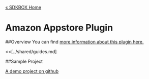 [&#171; SDKBOX Home](http://sdkbox.com)

<h1>Amazon Appstore Plugin</h1>

##Overview
You can find [more information about this plugin here.](http://www.cocos2d-x.org/sdkbox/amazon)


<<[../shared/guides.md]


##Sample Project

[A demo project on github](https://github.com/sdkbox/sdkbox-amazon-sample)
